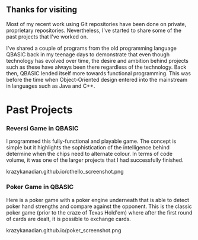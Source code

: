 ## Thanks for visiting

Most of my recent work using Git repositories have been done on private, proprietary repositories.
Nevertheless, I've started to share some of the past projects that I've worked on.

I've shared a couple of programs from the old programming language QBASIC back in my teenage days to demonstrate
that even though technology has evolved over time, the desire and ambition behind projects such as these have
always been there regardless of the technology. Back then, QBASIC lended itself more towards functional programming.
This was before the time when Object-Oriented design entered into the mainstream in languages such as Java and C++.

# Past Projects

### Reversi Game in QBASIC

I programmed this fully-functional and playable game. The concept is simple but it highlights the sophistication of
the intelligence behind determine when the chips need to alternate colour. In terms of code volume, it was one of the
larger projects that I had successfully finished.

 krazykanadian.github.io/othello_screenshot.png

### Poker Game in QBASIC

Here is a poker game with a poker engine underneath that is able to detect poker hand strengths and compare against
the opponent. This is the classic poker game (prior to the craze of Texas Hold'em) where after the first round of cards
are dealt, it is possible to exchange cards.

 krazykanadian.github.io/poker_screenshot.png 


